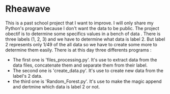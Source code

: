 # Rheawave
This is a past school project that I want to improve. 
I will only share my Python's program because I don't want the data to be public.
The project obectif is to determine some specifics values in a bench of data . There is three labels (1, 2, 3) and we have to determine what data is label 2.
But label 2 represents only 1/49 of the all data so we have to create some more to determine them easily.
There is at this day three differents programs : 
- The first one is 'files_processing.py'. It's use to extract data from the data files, concatenate them and separate them from their label.
- The second one is 'create_data.py'. It's use to create new data from the label's 2 data.
- the third one is 'Random_Forest.py'. It's use to make the magic append and dertmine which data is label 2 or not.
